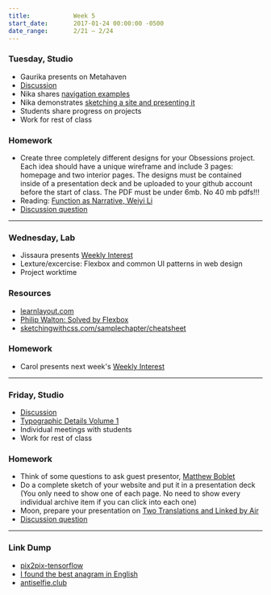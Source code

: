 ```yaml
---
title:            Week 5
start_date:       2017-01-24 00:00:00 -0500
date_range:       2/21 – 2/24
---
```


### Tuesday, Studio
- Gaurika presents on Metahaven
- [Discussion](https://docs.google.com/document/d/1Pt6o_3SZ1jl8owZCKsCh1bACCghAytSPgUCGsA7TJPU/edit?usp=sharing)
- Nika shares [navigation examples](../assets/lectures/lecture5-nav.pdf)
- Nika demonstrates [sketching a site and presenting it](/lectures/studio/website-sketches)
- Students share progress on projects
- Work for rest of class

### Homework

- Create three completely different designs for your Obsessions project. Each idea should have a unique wireframe and include 3 pages: homepage and two interior pages. The designs must be contained inside of a presentation deck and be uploaded to your github account before the start of class. The PDF must be under 6mb. No 40 mb pdfs!!!
- Reading: [Function as Narrative, Weiyi Li](/assets/readings/li-function-as-narrative.pdf)
- [Discussion question](https://docs.google.com/document/d/1by_NNcE3WUnujxAa24-UMC13iPJZeY2Q0GyjgS8ND6g/edit?usp=sharing)

---

### Wednesday, Lab

- Jissaura presents [Weekly Interest](/projects/weekly_interest)
- Lexture/excercise: Flexbox and common UI patterns in web design
- Project worktime

### Resources

- [learnlayout.com](http://learnlayout.com/)
- [Philip Walton: Solved by Flexbox](https://philipwalton.github.io/solved-by-flexbox/)
- [sketchingwithcss.com/samplechapter/cheatsheet](http://www.sketchingwithcss.com/samplechapter/cheatsheet.html)

### Homework

- Carol presents next week's [Weekly Interest](/projects/weekly_interest)

---

### Friday, Studio
- [Discussion](https://docs.google.com/document/d/1by_NNcE3WUnujxAa24-UMC13iPJZeY2Q0GyjgS8ND6g/edit?usp=sharing)
- [Typographic Details Volume 1](/lectures/studio/typographic-details1)
- Individual meetings with students
- Work for rest of class

### Homework

- Think of some questions to ask guest presentor, [Matthew Boblet](http://matthewboblet.com/)
- Do a complete sketch of your website and put it in a presentation deck (You only need to show one of each page. No need to show every individual archive item if you can click into each one)
- Moon, prepare your presentation on [Two Translations and Linked by Air](http://ci.nikasimovich.com/assets/readings/michaelson-dan_multiplesignatures.pdf)
- [Discussion question](https://docs.google.com/document/d/1gP-305fOQL49XQv9EhghSQkHVfemaJIztLLBBTmpe_w/edit?usp=sharing)

---

### Link Dump

- [pix2pix-tensorflow](http://affinelayer.com/pixsrv/index.html)
- [I found the best anagram in English](http://blog.plover.com/lang/anagram-scoring.html)
- [antiselfie.club](https://antiselfie.club/)
